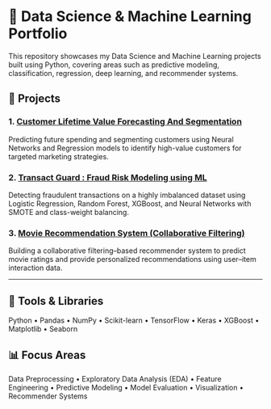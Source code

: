 # 🧠 Data Science & Machine Learning Portfolio

This repository showcases my Data Science and Machine Learning projects built using Python, covering areas such as predictive modeling, classification, regression, deep learning, and recommender systems.

## 🧩 Projects

### 1. [Customer Lifetime Value Forecasting And Segmentation](1-clv-forecasting-segmentation.ipynb/)
Predicting future spending and segmenting customers using Neural Networks and Regression models to identify high-value customers for targeted marketing strategies.

### 2. [Transact Guard : Fraud Risk Modeling using ML](fraud-risk-modeling/)
Detecting fraudulent transactions on a highly imbalanced dataset using Logistic Regression, Random Forest, XGBoost, and Neural Networks with SMOTE and class-weight balancing.

### 3. [Movie Recommendation System (Collaborative Filtering)](movie-recommendation-system/)
Building a collaborative filtering–based recommender system to predict movie ratings and provide personalized recommendations using user–item interaction data.

---

## 🧰 Tools & Libraries
Python • Pandas • NumPy • Scikit-learn • TensorFlow • Keras • XGBoost • Matplotlib • Seaborn

## 📊 Focus Areas
Data Preprocessing • Exploratory Data Analysis (EDA) • Feature Engineering • Predictive Modeling • Model Evaluation • Visualization • Recommender Systems
